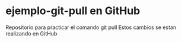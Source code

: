 # ejemplo-git-pull en GitHub
Repositorio para practicar el comando git pull
Estos cambios se estan realizando en GitHub
